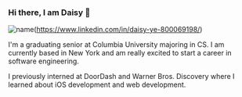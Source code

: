 ### Hi there, I am Daisy 👋

![name]([https://img.shields.io/badge/LinkedIn-0077B5?style=for-the-badge&logo=linkedin&logoColor=white])(https://www.linkedin.com/in/daisy-ye-800069198/)

I'm a graduating senior at Columbia University majoring in CS. I am currently based in New York and am really excited to start a career in software engineering. 

I previously interned at DoorDash and Warner Bros. Discovery where I learned about iOS development and web development. 
